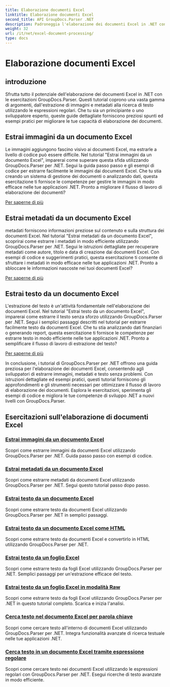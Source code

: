 ```yaml
---
title: Elaborazione documenti Excel
linktitle: Elaborazione documenti Excel
second_title: API GroupDocs.Parser .NET
description: Padroneggia l'elaborazione dei documenti Excel in .NET con GroupDocs.Parser. Impara a estrarre immagini, metadati e testo in modo efficiente con le guide passo passo.
weight: 32
url: /it/net/excel-document-processing/
type: docs
---
```

# Elaborazione documenti Excel

## introduzione

Sfrutta tutto il potenziale dell'elaborazione dei documenti Excel in .NET con le esercitazioni GroupDocs.Parser. Questi tutorial coprono una vasta gamma di argomenti, dall'estrazione di immagini e metadati alla ricerca di testo utilizzando le espressioni regolari. Che tu sia un principiante o uno sviluppatore esperto, queste guide dettagliate forniscono preziosi spunti ed esempi pratici per migliorare le tue capacità di elaborazione dei documenti.

## Estrai immagini da un documento Excel

Le immagini aggiungono fascino visivo ai documenti Excel, ma estrarle a livello di codice può essere difficile. Nel tutorial "Estrai immagini da un documento Excel", imparerai come superare questa sfida utilizzando GroupDocs.Parser per .NET. Segui la guida passo passo e gli esempi di codice per estrarre facilmente le immagini dai documenti Excel. Che tu stia creando un sistema di gestione dei documenti o analizzando dati, questa esercitazione ti fornisce le competenze per gestire le immagini in modo efficace nelle tue applicazioni .NET. Pronto a migliorare il flusso di lavoro di elaborazione dei documenti?

[Per saperne di più](./extract-images-from-excel-document/)

## Estrai metadati da un documento Excel

metadati forniscono informazioni preziose sul contenuto e sulla struttura dei documenti Excel. Nel tutorial "Estrai metadati da un documento Excel", scoprirai come estrarre i metadati in modo efficiente utilizzando GroupDocs.Parser per .NET. Segui le istruzioni dettagliate per recuperare metadati come autore, titolo e data di creazione dai documenti Excel. Con esempi di codice e suggerimenti pratici, questa esercitazione ti consente di sfruttare i metadati in modo efficace nelle tue applicazioni .NET. Pronto a sbloccare le informazioni nascoste nei tuoi documenti Excel?

[Per saperne di più](./extract-metadata-from-excel-document/)

## Estrai testo da un documento Excel

L'estrazione del testo è un'attività fondamentale nell'elaborazione dei documenti Excel. Nel tutorial "Estrai testo da un documento Excel", imparerai come estrarre il testo senza sforzo utilizzando GroupDocs.Parser per .NET. Segui i semplici passaggi descritti nel tutorial per estrarre facilmente testo da documenti Excel. Che tu stia analizzando dati finanziari o generando report, questa esercitazione ti fornisce le competenze per estrarre testo in modo efficiente nelle tue applicazioni .NET. Pronto a semplificare il flusso di lavoro di estrazione del testo?

[Per saperne di più](./extract-text-from-excel-document/)

In conclusione, i tutorial di GroupDocs.Parser per .NET offrono una guida preziosa per l'elaborazione dei documenti Excel, consentendo agli sviluppatori di estrarre immagini, metadati e testo senza problemi. Con istruzioni dettagliate ed esempi pratici, questi tutorial forniscono gli approfondimenti e gli strumenti necessari per ottimizzare il flusso di lavoro di elaborazione dei documenti. Esplora le esercitazioni, sperimenta gli esempi di codice e migliora le tue competenze di sviluppo .NET a nuovi livelli con GroupDocs.Parser.
## Esercitazioni sull'elaborazione di documenti Excel
### [Estrai immagini da un documento Excel](./extract-images-from-excel-document/)
Scopri come estrarre immagini da documenti Excel utilizzando GroupDocs.Parser per .NET. Guida passo passo con esempi di codice.
### [Estrai metadati da un documento Excel](./extract-metadata-from-excel-document/)
Scopri come estrarre metadati da documenti Excel utilizzando GroupDocs.Parser per .NET. Segui questo tutorial passo dopo passo.
### [Estrai testo da un documento Excel](./extract-text-from-excel-document/)
Scopri come estrarre testo da documenti Excel utilizzando GroupDocs.Parser per .NET in semplici passaggi.
### [Estrai testo da un documento Excel come HTML](./extract-text-from-excel-document-as-html/)
Scopri come estrarre testo da documenti Excel e convertirlo in HTML utilizzando GroupDocs.Parser per .NET.
### [Estrai testo da un foglio Excel](./extract-text-from-excel-sheet/)
Scopri come estrarre testo da fogli Excel utilizzando GroupDocs.Parser per .NET. Semplici passaggi per un'estrazione efficace del testo.
### [Estrai testo da un foglio Excel in modalità Raw](./extract-text-from-excel-sheet-in-raw-mode/)
Scopri come estrarre testo da fogli Excel utilizzando GroupDocs.Parser per .NET in questo tutorial completo. Scarica e inizia l'analisi.
### [Cerca testo nel documento Excel per parola chiave](./search-text-in-excel-document-by-keyword/)
Scopri come cercare testo all'interno di documenti Excel utilizzando GroupDocs.Parser per .NET. Integra funzionalità avanzate di ricerca testuale nelle tue applicazioni .NET.
### [Cerca testo in un documento Excel tramite espressione regolare](./search-text-in-excel-document-by-regular-expression/)
Scopri come cercare testo nei documenti Excel utilizzando le espressioni regolari con GroupDocs.Parser per .NET. Esegui ricerche di testo avanzate in modo efficiente.
